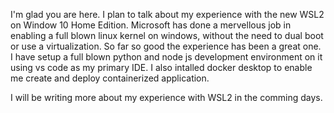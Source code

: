 
I'm glad you are here. I plan to talk about my experience with the new WSL2 on Window 10 Home Edition.
Microsoft has done a mervellous job in enabling a full blown linux kernel on windows, without the need to
dual boot or use a virtualization. So far so good the experience has been a great one. I have setup a full
blown python and node js development environment on it using vs code as my primary IDE. I also intalled docker desktop
to enable me create and deploy containerized application.

I will be writing more about my experience with WSL2 in the comming days.
